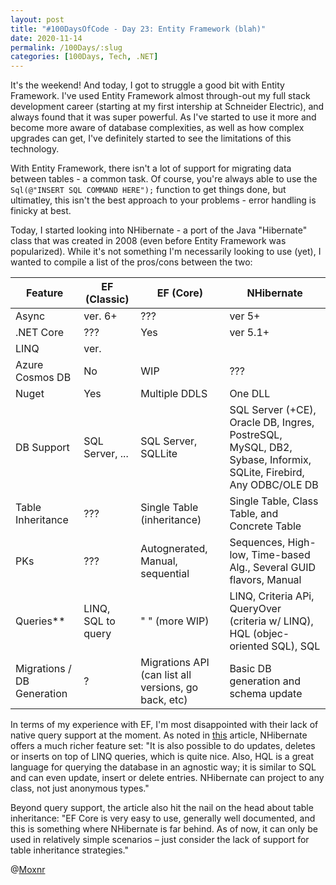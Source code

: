 ```yaml
---
layout: post
title: "#100DaysOfCode - Day 23: Entity Framework (blah)"
date: 2020-11-14
permalink: /100Days/:slug
categories: [100Days, Tech, .NET]
---
```


It's the weekend! And today, I got to struggle a good bit with Entity Framework. I've used Entity Framework almost through-out my full stack development career (starting at my first intership at Schneider Electric), and always found that it was super powerful. As I've started to use it more and become more aware of database complexities, as well as how complex upgrades can get, I've definitely started to see the limitations of this technology.

With Entity Framework, there isn't a lot of support for migrating data between tables - a common task. Of course, you're always able to use the `Sql(@"INSERT SQL COMMAND HERE");` function to get things done, but ultimatley, this isn't the best approach to your problems - error handling is finicky at best.

Today, I started looking into NHibernate - a port of the Java "Hibernate" class that was created in 2008 (even before Entity Framework was popularized). While it's not something I'm necessarily looking to use (yet), I wanted to compile a list of the pros/cons between the two:


| Feature | EF (Classic) | EF (Core) | NHibernate |
|---------|-----|-----|----|
| Async | ver. 6+ | ??? | ver 5+ |
| .NET Core | ??? | Yes | ver 5.1+ |
| LINQ | ver. 
| Azure Cosmos DB | No | WIP | ??? |
| Nuget | Yes | Multiple DDLS | One DLL |
| DB Support | SQL Server, ... | SQL Server, SQLLite | SQL Server (+CE), Oracle DB, Ingres, PostreSQL, MySQL, DB2, Sybase, Informix, SQLite, Firebird, Any ODBC/OLE DB |
| Table Inheritance | ??? | Single Table (inheritance) | Single Table, Class Table, and Concrete Table |
| PKs | ??? | Autognerated, Manual, sequential | Sequences, High-low, Time-based Alg., Several GUID flavors, Manual |
| Queries** | LINQ, SQL to query | " " (more WIP) | LINQ, Criteria APi, QueryOver (criteria w/ LINQ), HQL (objec-oriented SQL), SQL |
| Migrations / DB Generation | ? | Migrations API (can list all versions, go back, etc) | Basic DB generation and schema update |


In terms of my experience with EF, I'm most disappointed with their lack of native query support at the moment. As noted in [this](https://stackify.com/entity-framework-core-nhibernate/) article, NHibernate offers a much richer feature set: "It is also possible to do updates, deletes or inserts on top of LINQ queries, which is quite nice. Also, HQL is a great language for querying the database in an agnostic way; it is similar to SQL and can even update, insert or delete entries. NHibernate can project to any class, not just anonymous types."


Beyond query support, the article also hit the nail on the head about table inheritance: "EF Core is very easy to use, generally well documented, and this is something where NHibernate is far behind. As of now, it can only be used in relatively simple scenarios – just consider the lack of support for table inheritance strategies."

@[Moxnr](https://twitter.com/moxnr)
